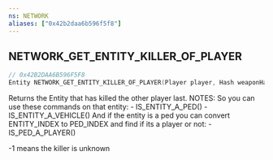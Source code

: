 ```yaml
---
ns: NETWORK
aliases: ["0x42b2daa6b596f5f8"]
---
```

## NETWORK_GET_ENTITY_KILLER_OF_PLAYER

```c
// 0x42B2DAA6B596F5F8
Entity NETWORK_GET_ENTITY_KILLER_OF_PLAYER(Player player, Hash weaponHash);
```

Returns the Entity that has killed the other player last. NOTES: So you can use these commands on that entity: - IS_ENTITY_A_PED() - IS_ENTITY_A_VEHICLE() And if the entity is a ped you can convert ENTITY_INDEX to PED_INDEX and find if its a player or not: - IS_PED_A_PLAYER()

-1 means the killer is unknown

